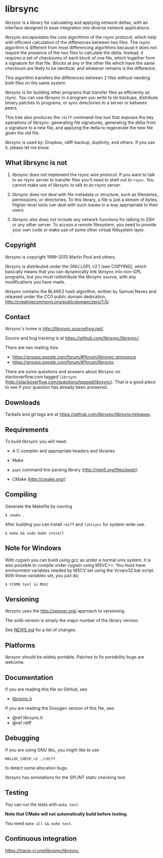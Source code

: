 # librsync

librsync is a library for calculating and applying network deltas,
with an interface designed to ease integration into diverse
network applications.

librsync encapsulates the core algorithms of the rsync protocol, which
help with efficient calculation of the differences between two files.
The rsync algorithm is different from most differencing algorithms
because it does not require the presence of the two files to calculate
the delta.  Instead, it requires a set of checksums of each block of
one file, which together form a signature for that file.  Blocks at
any in the other file which have the same checksum are likely to be
identical, and whatever remains is the difference.

This algorithm transfers the differences between 2 files without
needing both files on the same system.

librsync is for building other programs that transfer files as efficiently
as rsync. You can use librsync in a program you write to do backups,
distribute binary patches to programs, or sync directories to a server
or between peers.

This tree also produces the `rdiff` command-line tool that exposes the key
operations of librsync: generating file signatures, generating the delta from a
signature to a new file, and applying the delta to regenerate the new file
given the old file.

librsync is used by: Dropbox, rdiff-backup, duplicity, and others.  If you use
it, please let me know.

## What librsync is not

1. librsync does not implement the rsync wire protocol. If you want to talk to
an rsync server to transfer files you'll need to shell out to `rsync`.
You cannot make use of librsync to talk to an rsync server.

2. librsync does not deal with file metadata or structure, such as filenames,
permissions, or directories. To this library, a file is just a stream of bytes.
Higher-level tools can deal with such issues in a way appropriate to their
users.
 
3. librsync also does not include any network functions for talking to SSH
or any other server. To access a remote filesystem, you need to provide
your own code or make use of some other virtual filesystem layer.


## Copyright

librsync is copyright 1999-2015 Martin Pool and others.

librsync is distributed under the GNU LGPL v2.1 (see COPYING), which basically
means that you can dynamically link librsync into non-GPL programs, but you
must redistribute the librsync source, with any modifications you have made.

librsync contains the BLAKE2 hash algorithm, written by Samuel Neves and
released under the CC0 public domain
dedication, <http://creativecommons.org/publicdomain/zero/1.0/>.

## Contact

librsync's home is http://librsync.sourcefrog.net/.

Source and bug tracking is at https://github.com/librsync/librsync/.

There are two mailing lists:

- https://groups.google.com/forum/#!forum/librsync-announce
- https://groups.google.com/forum/#!forum/librsync

There are some questions and answers about librsync on stackoverflow.com tagged
`librsync` (http://stackoverflow.com/questions/tagged/librsync).
That is a good place to see if your question has already been answered.

## Downloads

Tarballs and git tags are at https://github.com/librsync/librsync/releases.

## Requirements

To build librsync you will need:

* A C compiler and appropriate headers and libraries

* Make

* `popt` command line parsing library (http://rpm5.org/files/popt/)

* CMake (http://cmake.org/)


## Compiling

Generate the Makefile by running

    $ cmake .

After building you can install `rdiff` and `librsync` for system-wide use.

    $ make && sudo make install


## Note for Windows

With cygwin you can build using gcc as under a normal unix system. It
is also possible to compile under cygwin using MSVC++. You must have
environment variables needed by MSCV set using the Vcvars32.bat
script. With these variables set, you just do;

    $ FIXME test in MSVC


## Versioning

librsync uses the http://semver.org/ approach to versioning.

The solib version is simply the major number of the library version.

See [NEWS.md](NEWS.md) for a list of changes.


## Platforms

librsync should be widely portable. Patches to fix portability bugs are
welcome.


## Documentation

If you are reading this file on GitHub, see

 * [librsync.h](src/librsync.h)

If you are reading the Doxygen version of this file, see:

 * @ref librsync.h
 * @ref rdiff


## Debugging

If you are using GNU libc, you might like to use

    MALLOC_CHECK_=2 ./rdiff

to detect some allocation bugs.

librsync has annotations for the SPLINT static checking tool.


## Testing

You can run the tests with `make test`.

**Note that CMake will not automatically build before testing.**

You need `make all && make test`.

## Continuous integration

https://travis-ci.org/librsync/librsync
